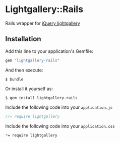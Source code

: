# Lightgallery::Rails

Rails wrapper for [jQuery lightgallery](http://sachinchoolur.github.io/lightGallery/)

## Installation

Add this line to your application's Gemfile:

```ruby
gem "lightgallery-rails"
```

And then execute:

    $ bundle

Or install it yourself as:

    $ gem install lightgallery-rails

Include the following code into your `application.js`

```javascript
//= require lightgallery
```

Include the following code into your `application.css`

```css
*= require lightgallery
```

